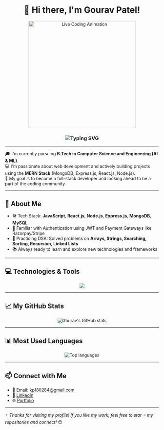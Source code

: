 <h1 align="center">👋 Hi there, I'm <strong>Gourav Patel</strong>!</h1>

<p align="center">
  <img src="https://gifdb.com/images/high/coding-girl-animation-fe7t4gejurmtof8v.gif" width="350" alt="Live Coding Animation">
</p>

<h3 align="center">
  <img src="https://readme-typing-svg.herokuapp.com?font=Fira+Code&size=24&pause=1000&color=F75C7E&center=true&width=600&lines=Welcome+to+my+GitHub+profile!;I'm+a+Frontend+Developer;I'm+a+Backend+Developer;I'm+a+MERN+Stack+Developer;I'm+a+Full+Stack+Developer" alt="Typing SVG" />
</h3>

---

🎓 I'm currently pursuing **B.Tech in Computer Science and Engineering (AI & ML)**.  
💻 I'm passionate about web development and actively building projects using the **MERN Stack** (MongoDB, Express.js, React.js, Node.js).  
🚀 My goal is to become a full-stack developer and looking ahead to be a part of the coding community.

---

## 🌟 About Me
- 🛠️ Tech Stack: **JavaScript**, **React.js**, **Node.js**, **Express.js**, **MongoDB**, **MySQL**
- 🔐 Familiar with Authentication using JWT and Payment Gateways like Razorpay/Stripe
- 🧠 Practicing DSA: Solved problems on **Arrays, Strings, Searching, Sorting, Recursion, Linked Lists**
- 📚 Always ready to learn and explore new technologies and frameworks

---

## 💻 Technologies & Tools

<p align="center">
  <img src="https://skillicons.dev/icons?i=html,css,js,react,nodejs,express,mongodb,mysql,github,git,bootstrap,vscode,postman,c,C++,python,api" />
</p>

---

## 📈 My GitHub Stats

<p align="center">
  <img src="https://github-readme-stats.vercel.app/api?username=Gouravpatel007&show_icons=true&theme=radical" alt="Gourav's GitHub stats" />
</p>

---

## 📊 Most Used Languages

<p align="center">
  <img src="https://github-readme-stats.vercel.app/api/top-langs/?username=Gouravpatel007&layout=compact&theme=tokyonight" alt="Top languages" />
</p>

---

## 📫 Connect with Me

- 📧 Email: kp180284@gmail.com  
- 💼 [LinkedIn](https://www.linkedin.com/in/gourav12patel)  
- 🌐 [Portfolio](https://portfolio-1my.netlify.app/)

---

⭐️ *Thanks for visiting my profile! If you like my work, feel free to star ⭐ my repositories and connect!* 😊

